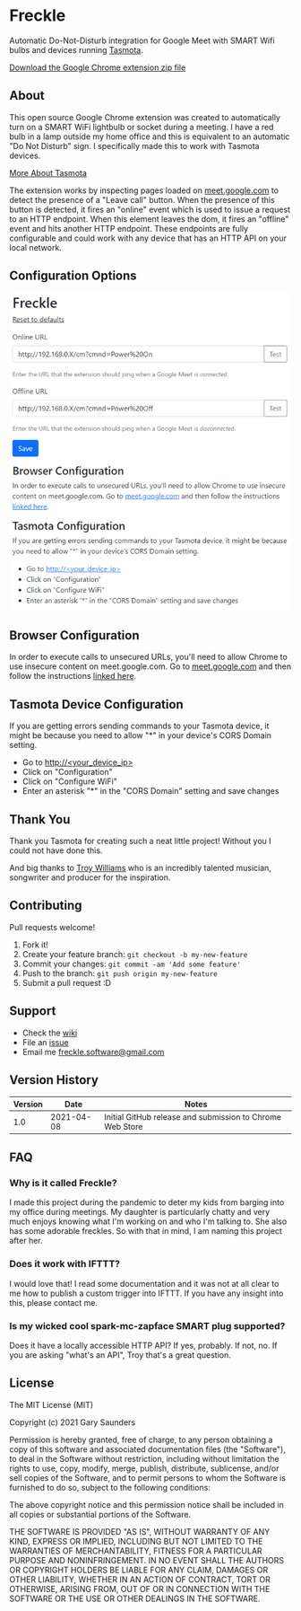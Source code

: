 # Freckle

Automatic Do-Not-Disturb integration for Google Meet with SMART Wifi bulbs and devices running [Tasmota](https://tasmota.github.io/docs/About/).

[Download the Google Chrome extension zip file](https://github.com/codenamegary/freckle/archive/refs/heads/master.zip)

## About

This open source Google Chrome extension was created to automatically turn on a SMART WiFi lightbulb or socket during a meeting. I have a red bulb in a lamp outside my home office and this is equivalent to an automatic "Do Not Disturb" sign. I specifically made this to work with Tasmota devices.

[More About Tasmota](https://tasmota.github.io/docs/About/)

The extension works by inspecting pages loaded on [meet.google.com](https://meet.google.com) to detect the presence of a "Leave call" button. When the presence of this button is detected, it fires an "online" event which is used to issue a request to an HTTP endpoint. When this element leaves the dom, it fires an "offline" event and hits another HTTP endpoint. These endpoints are fully configurable and could work with any device that has an HTTP API on your local network.

## Configuration Options

![Screenshot of Extension options](https://github.com/codenamegary/freckle/blob/master/README-options.png?raw=true)

## Browser Configuration

In order to execute calls to unsecured URLs, you'll need to allow Chrome to use insecure content on meet.google.com. Go to [meet.google.com](https://meet.google.com) and then follow the instructions [linked here](https://stackoverflow.com/questions/18321032/how-to-get-chrome-to-allow-mixed-content).

## Tasmota Device Configuration

If you are getting errors sending commands to your Tasmota device, it might be because you need to allow "*" in your device's CORS Domain setting.

- Go to [http://<your_device_ip>](http://<your_device_ip>)
- Click on "Configuration"
- Click on "Configure WiFi"
- Enter an asterisk "*" in the "CORS Domain" setting and save changes

## Thank You

Thank you Tasmota for creating such a neat little project! Without you I could not have done this.

And big thanks to [Troy Williams](https://open.spotify.com/artist/6Op58fl8fRFPKJhFvV3Ays?si=jy4zWX-VTeajSoqcxC5eOQ) who is an incredibly talented musician, songwriter and producer for the inspiration.

## Contributing

Pull requests welcome!

1. Fork it!
2. Create your feature branch: `git checkout -b my-new-feature`
3. Commit your changes: `git commit -am 'Add some feature'`
4. Push to the branch: `git push origin my-new-feature`
5. Submit a pull request :D

## Support

- Check the [wiki](https://github.com/codenamegary/freckle/wiki)
- File an [issue](https://github.com/codenamegary/freckle/issues)
- Email me [freckle.software@gmail.com](mailto:freckle.software@gmail.com)

## Version History

Version | Date | Notes
--- | -------------- | ---
1.0 | 2021-04-08 | Initial GitHub release and submission to Chrome Web Store

## FAQ

### Why is it called Freckle?

I made this project during the pandemic to deter my kids from barging into my office during meetings. My daughter is particularly chatty and very much enjoys knowing what I'm working on and who I'm talking to. She also has some adorable freckles. So with that in mind, I am naming this project after her.

### Does it work with IFTTT?

I would love that! I read some documentation and it was not at all clear to me how to publish a custom trigger into IFTTT. If you have any insight into this, please contact me.

### Is my wicked cool spark-mc-zapface SMART plug supported?

Does it have a locally accessible HTTP API? If yes, probably. If not, no. If you are asking "what's an  API", Troy that's a great question.

## License

The MIT License (MIT)

Copyright (c) 2021 Gary Saunders

Permission is hereby granted, free of charge, to any person obtaining a copy of this software and associated documentation files (the "Software"), to deal in the Software without restriction, including without limitation the rights to use, copy, modify, merge, publish, distribute, sublicense, and/or sell copies of the Software, and to permit persons to whom the Software is furnished to do so, subject to the following conditions:

The above copyright notice and this permission notice shall be included in all copies or substantial portions of the Software.

THE SOFTWARE IS PROVIDED "AS IS", WITHOUT WARRANTY OF ANY KIND, EXPRESS OR IMPLIED, INCLUDING BUT NOT LIMITED TO THE WARRANTIES OF MERCHANTABILITY, FITNESS FOR A PARTICULAR PURPOSE AND NONINFRINGEMENT. IN NO EVENT SHALL THE AUTHORS OR COPYRIGHT HOLDERS BE LIABLE FOR ANY CLAIM, DAMAGES OR OTHER LIABILITY, WHETHER IN AN ACTION OF CONTRACT, TORT OR OTHERWISE, ARISING FROM, OUT OF OR IN CONNECTION WITH THE SOFTWARE OR THE USE OR OTHER DEALINGS IN THE SOFTWARE.